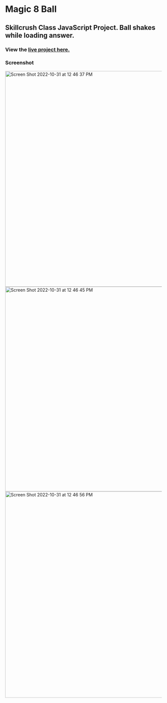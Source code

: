 # Magic 8 Ball
## Skillcrush Class JavaScript Project. Ball shakes while loading answer.
### View the [live project here.](https://kirstendarling.github.io/magic8-ball/)

### Screenshot

<img width="693" alt="Screen Shot 2022-10-31 at 12 46 37 PM" src="https://user-images.githubusercontent.com/54489152/199086006-4e713a53-181f-4c11-bea9-1eb9337f9532.png">

<img width="658" alt="Screen Shot 2022-10-31 at 12 46 45 PM" src="https://user-images.githubusercontent.com/54489152/199086012-7eec988b-ffd7-4d85-8837-b2b6de285a31.png">

<img width="663" alt="Screen Shot 2022-10-31 at 12 46 56 PM" src="https://user-images.githubusercontent.com/54489152/199086020-42937202-f54c-4f57-848b-7346ebd4fe20.png">
